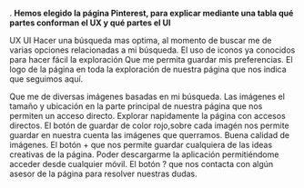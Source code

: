 .
**Hemos elegido la página Pinterest, para explicar mediante una tabla qué partes conforman el UX y qué partes el UI**

   
   
   
   
UX	UI
Hacer una búsqueda mas optima, al momento de buscar me de varias opciones relacionadas a mi búsqueda.	El uso de iconos ya conocidos para hacer fácil la exploración
Que me permita guardar mis preferencias.	El logo de la página en toda la  exploración de nuestra página que nos indica que seguimos aquí.


Que me de diversas imágenes basadas en mi búsqueda.	Las imágenes el tamaño y ubicación en la parte principal de nuestra página que nos permiten un acceso directo.
Explorar napidamente la página con accesos directos.	El botón de guardar de color rojo,sobre cada imagén nos permite guardar en nuestra cuenta las imágenes que querramos.
Buena calidad de imágenes.	El botón + que nos permite guardar cualquiera de las ideas creativas de la página.
Poder descargarme la aplicación permitiéndome acceder desde cualquier móvil.	El botón ? que nos contacta con algún asesor de la página para resolver nuestras dudas.
	


  

